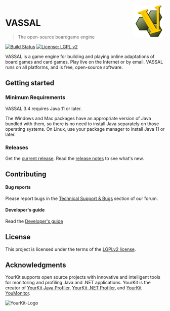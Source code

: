 <img src="vassal-app/src/main/resources/icons/scalable/VASSAL.svg" width="100px" align="right" />

# VASSAL
> The open-source boardgame engine

[![Build Status](https://github.com/vassalengine/vassal/actions/workflows/package.yml/badge.svg)](https://github.com/vassalengine/vassal/actions)
[![License: LGPL v2](https://img.shields.io/badge/License-LGPL%20v2-blue.svg)](https://www.gnu.org/licenses/lgpl-2.0)

VASSAL is a game engine for building and playing online adaptations of board games and card games. Play live on the Internet or by email. VASSAL runs on all platforms, and is free, open-source software.

## Getting started

### Minimum Requirements

VASSAL 3.4 requires Java 11 or later.

The Windows and Mac packages have an appropriate version of Java bundled with
them, so there is no need to install Java separately on those operating
systems. On Linux, use your package manager to install Java 11 or later.

### Releases

Get the [current release](https://github.com/vassalengine/vassal/releases/latest). Read the [release notes](http://www.vassalengine.org/wiki/Release_Notes) to see what's new.

## Contributing

#### Bug reports

Please report bugs in the [Technical Support & Bugs](http://www.vassalengine.org/forum/viewforum.php?f=3) section of our forum.

#### Developer's guide

Read the [Developer's guide](developers-guide/developers-guide.adoc)

## License

This project is licensed under the terms of the [LGPLv2 license](LICENSE).

## Acknowledgments
YourKit supports open source projects with innovative and intelligent tools
for monitoring and profiling Java and .NET applications.
YourKit is the creator of
[YourKit Java Profiler](https://www.yourkit.com/java/profiler/),
[YourKit .NET Profiler](https://www.yourkit.com/.net/profiler/),
and [YourKit YouMonitor](https://www.yourkit.com/youmonitor/).

![YourKit-Logo](https://www.yourkit.com/images/yklogo.png)
